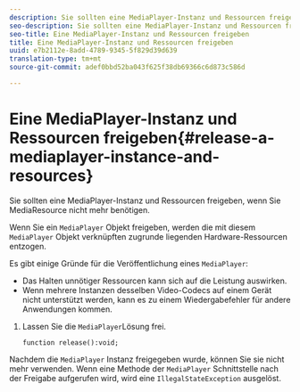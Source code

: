 ```yaml
---
description: Sie sollten eine MediaPlayer-Instanz und Ressourcen freigeben, wenn Sie MediaResource nicht mehr benötigen.
seo-description: Sie sollten eine MediaPlayer-Instanz und Ressourcen freigeben, wenn Sie MediaResource nicht mehr benötigen.
seo-title: Eine MediaPlayer-Instanz und Ressourcen freigeben
title: Eine MediaPlayer-Instanz und Ressourcen freigeben
uuid: e7b2112e-8add-4789-9345-5f829d39d639
translation-type: tm+mt
source-git-commit: adef0bbd52ba043f625f38db69366c6d873c586d

---
```



# Eine MediaPlayer-Instanz und Ressourcen freigeben{#release-a-mediaplayer-instance-and-resources}

Sie sollten eine MediaPlayer-Instanz und Ressourcen freigeben, wenn Sie MediaResource nicht mehr benötigen.

Wenn Sie ein `MediaPlayer` Objekt freigeben, werden die mit diesem `MediaPlayer` Objekt verknüpften zugrunde liegenden Hardware-Ressourcen entzogen.

Es gibt einige Gründe für die Veröffentlichung eines `MediaPlayer`:

* Das Halten unnötiger Ressourcen kann sich auf die Leistung auswirken.
* Wenn mehrere Instanzen desselben Video-Codecs auf einem Gerät nicht unterstützt werden, kann es zu einem Wiedergabefehler für andere Anwendungen kommen.

1. Lassen Sie die `MediaPlayer`Lösung frei.

   ```
   function release():void;
   ```

Nachdem die `MediaPlayer` Instanz freigegeben wurde, können Sie sie nicht mehr verwenden. Wenn eine Methode der `MediaPlayer` Schnittstelle nach der Freigabe aufgerufen wird, wird eine `IllegalStateException` ausgelöst.